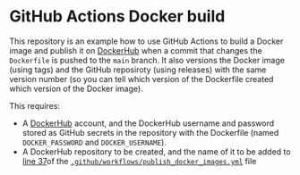 # GitHub Actions Docker build

This repository is an example how to use GitHub Actions to build a Docker image and publish it on [DockerHub](https://hub.docker.com/) when a commit that changes the `Dockerfile` is pushed to the `main` branch. It also versions the Docker image (using tags) and the GitHub reposiroty (using releases) with the same version number (so you can tell which version of the Dockerfile created which version of the Docker image).

This requires:
- A [DockerHub](https://hub.docker.com/) account, and the DockerHub username and password stored as GitHub secrets in the repository with the Dockerfile (named `DOCKER_PASSWORD` and `DOCKER_USERNAME`). 
- A DockerHub repository to be created, and the name of it to be added to [line 37](https://github.com/ttimbers/gha_docker_build/blob/e114ee95b5339d44f2e651535c21435f22c561aa/.github/workflows/publish_docker_images.yml#L37)of the [`.github/workflows/publish_docker_images.yml`](https://github.com/ttimbers/gha_docker_build/blob/main/.github/workflows/publish_docker_images.yml) file
